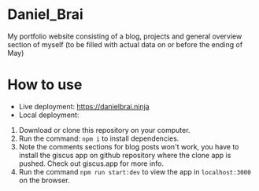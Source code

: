 # Daniel_Brai
My portfolio website consisting of a blog, projects and general overview section of myself (to be filled with actual data on or before the ending of May)

# How to use
- Live deployment: https://danielbrai.ninja
- Local deployment:
1. Download or clone this repository on your computer.
2. Run the command: `npm i` to install dependencies.
3. Note the comments sections for blog posts won't work, you have to install the giscus app on github repository where the clone app is pushed. Check out giscus.app for more info.
4. Run the command `npm run start:dev` to view the app in `localhost:3000` on the browser.
